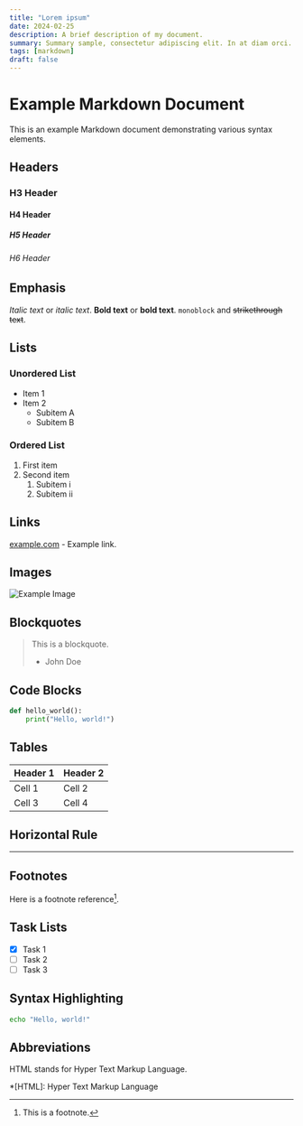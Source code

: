 ```yaml
---
title: "Lorem ipsum"
date: 2024-02-25
description: A brief description of my document.
summary: Summary sample, consectetur adipiscing elit. In at diam orci. Praesent vel nunc sed eros blandit pretium ultricies a sapien. Sed quis libero a purus sodales rutrum ut eu leo. Nunc interdum urna non malesuada maximus. Cras tempus erat sit amet consequat consequat. Sed lobortis nibh nibh, eget consectetur justo tempor sagittis. In hac habitasse platea dictumst. Cras ac massa vitae nisl porta lobortis.
tags: [markdown]
draft: false
---
```


# Example Markdown Document

This is an example Markdown document demonstrating various syntax elements.

## Headers

### H3 Header

#### H4 Header

##### H5 Header

###### H6 Header

## Emphasis

_Italic text_ or _italic text_. **Bold text** or **bold text**. `monoblock` and ~~strikethrough text~~.

## Lists

### Unordered List

- Item 1
- Item 2
  - Subitem A
  - Subitem B

### Ordered List

1. First item
2. Second item
   1. Subitem i
   2. Subitem ii

## Links

[example.com](https://example.com) - Example link.

## Images

![Example Image](http://placekitten.com/300/200)

## Blockquotes

> This is a blockquote.
>
> - John Doe

## Code Blocks

```python
def hello_world():
    print("Hello, world!")
```

## Tables

| Header 1 | Header 2 |
| -------- | -------- |
| Cell 1   | Cell 2   |
| Cell 3   | Cell 4   |

## Horizontal Rule

---

## Footnotes

Here is a footnote reference[^1].

[^1]: This is a footnote.

## Task Lists

- [x] Task 1
- [ ] Task 2
- [ ] Task 3

## Syntax Highlighting

```bash
echo "Hello, world!"
```

## Abbreviations

HTML stands for Hyper Text Markup Language.

\*[HTML]: Hyper Text Markup Language
